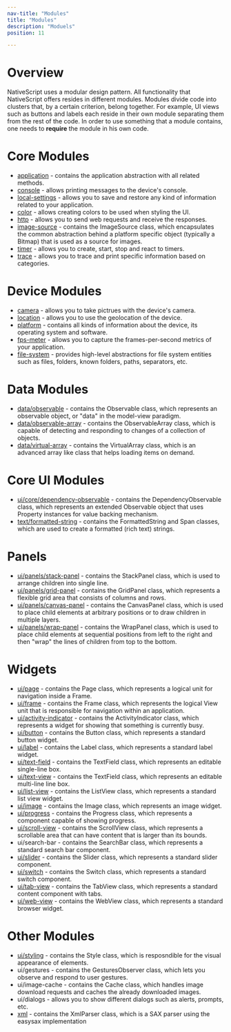 ```yaml
---
nav-title: "Modules"
title: "Modules"
description: "Moduels"
position: 11

---
```

# Overview
NativeScript uses a modular design pattern. All functionality that NativeScript offers resides in different modules. Modules divide code into clusters that, by a certain criterion, belong together. For example, UI views such as buttons and labels each reside in their own module separating them from the rest of the code. In order to use something that a module contains, one needs to **require** the module in his own code.

# Core Modules
+ [application](./ApiReference/application/HOW-TO.md) - contains the application abstraction with all related methods.
+ [console](./ApiReference/console/HOW-TO.md) - allows printing messages to the device's console.
+ [local-settings](./ApiReference/local-settings/HOW-TO.md) - allows you to save and restore any kind of information related to your application.
+ [color](./ApiReference/color/HOW-TO.md) - allows creating colors to be used when styling the UI.
+ [http](./ApiReference/http/HOW-TO.md) - allows you to send web requests and receive the responses.
+ [image-source](./ApiReference/image-source/HOW-TO.md) - contains the ImageSource class, which encapsulates the common abstraction behind a platform specific object (typically a Bitmap) that is used as a source for images.
+ [timer](./ApiReference/timer/HOW-TO.md) - allows you to create, start, stop and react to timers.
+ [trace](./ApiReference/trace/HOW-TO.md) - allows you to trace and print specific information based on categories.

# Device Modules
+ [camera](./ApiReference/camera/HOW-TO.md) - allows you to take pictrues with the device's camera.
+ [location](./ApiReference/location/HOW-TO.md) - allows you to use the geolocation of the device.
+ [platform](./ApiReference/platform/HOW-TO.md) - contains all kinds of information about the device, its operating system and software.
+ [fps-meter](./ApiReference/fps-meter/HOW-TO.md) - allows you to capture the frames-per-second metrics of your application.
+ [file-system](./ApiReference/file-system/HOW-TO.md) - provides high-level abstractions for file system entities such as files, folders, known folders, paths, separators, etc.

# Data Modules
+ [data/observable](./ApiReference/data/observable/HOW-TO.md) - contains the Observable class, which represents an observable object, or "data" in the model-view paradigm.
+ [data/observable-array](./ApiReference/data/observable-array/HOW-TO.md) - contains the ObservableArray<T> class, which is capable of detecting and responding to changes of a collection of objects.
+ [data/virtual-array](./ApiReference/data/virtual-array/HOW-TO.md) - contains the VirtualArray<T> class, which is an advanced array like class that helps loading items on demand.

# Core UI Modules
+ [ui/core/dependency-observable](./ApiReference/ui/core/dependency-observable/HOW-TO.md) - contains the DependencyObservable class, which represents an extended Observable object that uses Property instances for value backing mechanism.
+ [text/formatted-string](./ApiReference/text/formatted-string/HOW-TO.md) - contains the FormattedString and Span classes, which are used to create a formatted (rich text) strings.

# Panels
+ [ui/panels/stack-panel](./ApiReference/ui/stack-panel/HOW-TO.md) - contains the StackPanel class, which is used to arrange children into single line.
+ [ui/panels/grid-panel](./ApiReference/ui/grid-panel/HOW-TO.md) - contains the GridPanel class, which represents a flexible grid area that consists of columns and rows.
+ [ui/panels/canvas-panel](./ApiReference/ui/canvas-panel/HOW-TO.md) - contains the CanvasPanel class, which is used to place child elements at arbitrary positions or to draw children in multiple layers.
+ [ui/panels/wrap-panel](./ApiReference/ui/wrap-panel/HOW-TO.md) - contains the WrapPanel class, which is used to place child elements at sequential positions from left to the right and then "wrap" the lines of children from top to the bottom.

# Widgets
+ [ui/page](./ApiReference/ui/page/HOW-TO.md) - contains the Page class, which represents a logical unit for navigation inside a Frame.
+ [ui/frame](./ApiReference/ui/frame/HOW-TO.md) - contains the Frame class, which represents the logical View unit that is responsible for navigation within an application.
+ [ui/activity-indicator](./ApiReference/ui/activity-indicator/HOW-TO.md) - contains the ActivityIndicator class, which represents a widget for showing that something is currently busy.
+ [ui/button](./ApiReference/ui/button/HOW-TO.md) - contains the Button class, which represents a standard button widget.
+ [ui/label](./ApiReference/ui/label/HOW-TO.md) - contains the Label class, which represents a standard label widget.
+ [ui/text-field](./ApiReference/ui/text-field/HOW-TO.md) - contains the TextField class, which represents an editable single-line box.
+ [ui/text-view](./ApiReference/ui/text-view/HOW-TO.md) - contains the TextField class, which represents an editable multi-line line box.
+ [ui/list-view](./ApiReference/ui/list-view/HOW-TO.md) - contains the ListView class, which represents a standard list view widget.
+ [ui/image](./ApiReference/ui/image/HOW-TO.md) - contains the Image class, which represents an image widget.
+ [ui/progress](./ApiReference/ui/progress/HOW-TO.md) - contains the Progress class, which represents a component capable of showing progress.
+ [ui/scroll-view](./ApiReference/ui/scroll-view/HOW-TO.md) - contains the ScrollView class, which represents a scrollable area that can have content that is larger than its bounds.
+ ui/search-bar - contains the SearchBar class, which represents a standard search bar component.
+ [ui/slider](./ApiReference/ui/slider/HOW-TO.md) - contains the Slider class, which represents a standard slider component.
+ [ui/switch](./ApiReference/ui/switch/HOW-TO.md) - contains the Switch class, which represents a standard switch component.
+ [ui/tab-view](./ApiReference/ui/tab-view/HOW-TO.md) - contains the TabView class, which represents a standard content component with tabs.
+ [ui/web-view](./ApiReference/ui/web-view/HOW-TO.md) - contains the WebView class, which represents a standard browser widget.

# Other Modules
+ [ui/styling](./ApiReference/ui/styling/HOW-TO.md) - contains the Style class, which is resposndible for the visual appearance of elements.
+ ui/gestures - contains the GesturesObserver class, which lets you observe and respond to user gestures.
+ ui/image-cache - contains the Cache class, which handles image download requests and caches the already downloaded images.
+ ui/dialogs - allows you to show different dialogs such as alerts, prompts, etc.
+ [xml](./ApiReference/xml/HOW-TO.md) - contains the XmlParser class, which is a SAX parser using the easysax implementation